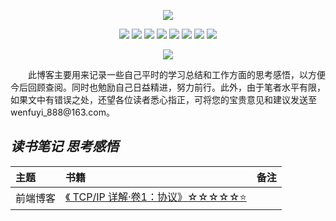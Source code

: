 <p align='center'>
  <img src='https://image.baidu.com/search/detail?ct=503316480&z=undefined&tn=baiduimagedetail&ipn=d&word=%E4%B9%A6%E7%9A%84%E5%9B%BE%E7%89%87&step_word=&ie=utf-8&in=&cl=2&lm=-1&st=undefined&hd=undefined&latest=undefined&copyright=undefined&cs=2707579629,980751717&os=3449010544,2113207361&simid=3312085696,211177790&pn=59&rn=1&di=56100&ln=932&fr=&fmq=1605345089411_R&fm=&ic=undefined&s=undefined&se=&sme=&tab=0&width=undefined&height=undefined&face=undefined&is=0,0&istype=0&ist=&jit=&bdtype=0&spn=0&pi=0&gsm=0&hs=2&objurl=http%3A%2F%2Fthumbs.dreamstime.com%2Fb%2F%25E9%25A3%259E%25E8%25A1%258C%25E5%259C%25A8%25E4%25B9%25A6%25E5%25A4%2596%25E9%259D%25A2%25E7%259A%2584%25E9%25A1%25B5%25E5%2592%258C%25E5%258F%2591%25E5%2585%2589%25E7%259A%2584%25E4%25BF%25A1-47537483.jpg&rpstart=0&rpnum=0&adpicid=0&force=undefined&ctd=1605345225176^3_1903X921%1.jpg'>
</p>

<p align='center'>
<img src="https://img.shields.io/badge/platform-iOS-ff69b4.svg">
<img src="https://img.shields.io/badge/language-Objective--C-orange.svg">
<img src="https://img.shields.io/badge/language-JavaScript-yellow.svg">
<img src="https://img.shields.io/badge/language-Java-yellow.svg">
<img src="https://img.shields.io/badge/language-python-yellowgreen.svg">
<img src="https://img.shields.io/badge/language-shell-green.svg">
<img src="https://img.shields.io/badge/language-C-yellow.svg">
<img src="https://img.shields.io/badge/language-C++-yellow.svg">
</p >

<p align='center'>
  <a href=""><img src="https://img.shields.io/badge/blog-https://wenfuyi.github.io-blue.svg"></a>
</p>
&emsp;&emsp;此博客主要用来记录一些自己平时的学习总结和工作方面的思考感悟，以方便今后回顾查阅。同时也勉励自己日益精进，努力前行。此外，由于笔者水平有限，如果文中有错误之处，还望各位读者悉心指正，可将您的宝贵意见和建议发送至wenfuyi_888@163.com。

## *读书笔记 思考感悟*
|主题|书籍|备注|
|:---|:--|:---:
|前端博客|[《 TCP/IP 详解·卷1：协议》☆☆☆☆☆⭐️](https://github.com/wenfuyi/WFyBlog/blob/main/web%E5%89%8D%E7%AB%AF/%E5%89%8D%E7%AB%AF%E5%B8%B8%E7%94%A8%E7%9F%A5%E8%AF%86%E5%B0%8F%E9%9B%86)<br>|
